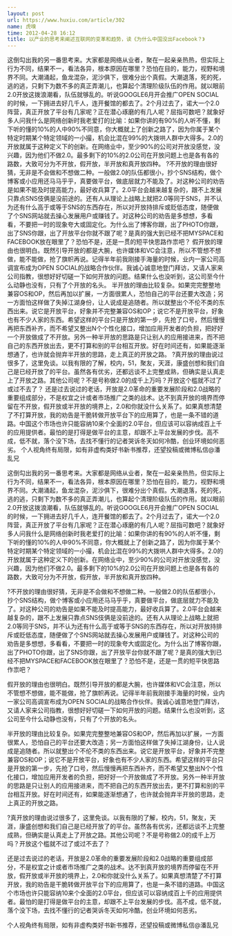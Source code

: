```yaml
---
layout: post
url: https://www.huxiu.com/article/302
name: 虎嗅
time: 2012-04-28 16:12
title: 以产业的思考来阐述互联网的变革和趋势，读《为什么中国没出Facebook？》
---
```

这倒勾出我的另一番思考来。大家都是网络从业者，聚在一起亲亲热热，但实际上行为不同，结果不一，看法各异，根本原因在哪里？恐怕在目的，能力，视野和境界不同。大潮涌起，鱼龙混杂，泥沙俱下，很难分出个真假。大潮退落，死的死，逃的逃，只剩下为数不多的真正弄潮儿，也算起个清理阶级队伍的作用。就以眼前2.0开放这拨浪潮看，队伍就够乱的。听说GOOGLE6月开会推广OPEN SOCIAL的时候，一下拥进去好几千人，连开餐馆的都去了。2个月过去了，诺大一个2.0阵营，真正开放了平台有几家呢？正在潜心琢磨的有几人呢？屈指可数吧？就象好多人问我什么是网络创新时我老爱打的比喻：如果你讲的有90%的人听不懂，剩下听的懂的10%的人中90%不同意，你大概就上了创新之路了，因为你属于某个特定时期某个特定领域的一小撮，机会比混在99%的大拨哄人群中大得多。2.0的开放就属于这种定义下的创新。在网络业中，至少90%的公司对开放没感觉，没兴趣，因为他们不做2.0。最多剩下的10%的2.0公司在开放问题上也是各有各的路数，大致可分为不开放，假开放，半开放和真开放四种。 ?不开放的理由很好猜，无非是不会做和不想做二种。一般做2.0的队伍都很小，抄个SNS结构，做个博客或小应用还马马乎乎，真要做平台，做底层就力不能及了。对这种公司的劝告是如果不能及时提高能力，最好收兵算了。2.0平台会越来越复杂的，跟不上发展只靠点SNS伎俩是没前途的。还有人从理论上战略上就把2.0等同于SNS，并不认为还有什么高于或等于SNS的东西存在，所以对开放持排斥或贬低态度，随便做了个SNS网站就去操心发展用户或赚钱了。对这种公司的劝告是多想想，多看看，不要把一时的现象夸大或固定化。为什么出了博客你跟，出了PHOTO你跟，出了SNS你跟，出了开放平台你就不跟了呢？是真的强大到已经不把MYSPACE和FACEBOOK放在眼里了？恐怕不是，还是一贯的短平快思路作祟吧？ 假开放的理由也很明白。既然引导开放的都是大腕，也许媒体和VC会注意，所以不管想不想做，能不能做，抢了旗帜再说。记得半年前我刚接手海量的时候，业内一家公司高调宣布成为OPEN SOCIAL的战略合作伙伴。我诚心诚意地登门拜访，又请人家来公司指教，很想好好切磋一下如何开放的问题。结果什么也没听到，这公司至今什么动静也没有，只有了个开放的名头。 半开放的理由比较复杂。如果完完整整地兼容OS和OP，然后再加以扩展，一方面很累人，恐怕自己的平台还要大改造；另一方面怕这样做了失掉江湖身份，让人说成是追随者。所以就整出个不伦不类的东西出来。说它是开放平台，好象并不完整兼容OS和OP；说它不是开放平台，好象也有不少人家的东西。希望这样的平台只是开放的第一步，先抢了口号，然后慢慢再把东西补齐，而不希望又整出N个个性化接口，增加应用开发者的负担，把好好一个开放做成了不开放。另外一种半开放的思路是只让别人的应用接进来，而不把自己的东西开放出去，更不打算和别的平台相互开放。好在时间还有，如果能逐渐想通了，也许就会抛弃半开放的思路，走上真正的开放之路。 ?真开放的理由说过很多了，这里免谈。以我有限的了解，校内，51，聚友，天涯，康盛创想和我们自己是已经开放了的平台。虽然各有优劣，还都远谈不上完整成熟，但确实是认真走上了开放之路。其他公司呢？不是号称做2.0的成千上万吗？开放这个槛就不过了或过不去了？ 还是过去说过的老话，开放是2.0革命的重要发展阶段和2.0战略的重要组成部分，不是权宜之计或者市场推广之类的战术。达不到真开放的境界而停留在不开放，假开放或半开放的境界上，2.0和你就没什么关系了。如果真想清楚了不打算开放，我的劝告是干脆转做开放平台下的应用算了，也是一条不错的道路。中国这个市场也许只能容纳10来个全面的2.0平台，但应该可以容纳成百上千的应用提供者。最怕的是打得是做平台的主意，却跟不上平台发展的步伐。高不成，低不就，落个没下场，去找不懂行的记者哭诉冬天如何冷酷，创业环境如何恶劣。 个人视角终有局限，如有非虚构类好书新书推荐，还望投稿或微博私信@潘乱兄

这倒勾出我的另一番思考来。大家都是网络从业者，聚在一起亲亲热热，但实际上行为不同，结果不一，看法各异，根本原因在哪里？恐怕在目的，能力，视野和境界不同。大潮涌起，鱼龙混杂，泥沙俱下，很难分出个真假。大潮退落，死的死，逃的逃，只剩下为数不多的真正弄潮儿，也算起个清理阶级队伍的作用。就以眼前2.0开放这拨浪潮看，队伍就够乱的。听说GOOGLE6月开会推广OPEN SOCIAL的时候，一下拥进去好几千人，连开餐馆的都去了。2个月过去了，诺大一个2.0阵营，真正开放了平台有几家呢？正在潜心琢磨的有几人呢？屈指可数吧？就象好多人问我什么是网络创新时我老爱打的比喻：如果你讲的有90%的人听不懂，剩下听的懂的10%的人中90%不同意，你大概就上了创新之路了，因为你属于某个特定时期某个特定领域的一小撮，机会比混在99%的大拨哄人群中大得多。2.0的开放就属于这种定义下的创新。在网络业中，至少90%的公司对开放没感觉，没兴趣，因为他们不做2.0。最多剩下的10%的2.0公司在开放问题上也是各有各的路数，大致可分为不开放，假开放，半开放和真开放四种。

?不开放的理由很好猜，无非是不会做和不想做二种。一般做2.0的队伍都很小，抄个SNS结构，做个博客或小应用还马马乎乎，真要做平台，做底层就力不能及了。对这种公司的劝告是如果不能及时提高能力，最好收兵算了。2.0平台会越来越复杂的，跟不上发展只靠点SNS伎俩是没前途的。还有人从理论上战略上就把2.0等同于SNS，并不认为还有什么高于或等于SNS的东西存在，所以对开放持排斥或贬低态度，随便做了个SNS网站就去操心发展用户或赚钱了。对这种公司的劝告是多想想，多看看，不要把一时的现象夸大或固定化。为什么出了博客你跟，出了PHOTO你跟，出了SNS你跟，出了开放平台你就不跟了呢？是真的强大到已经不把MYSPACE和FACEBOOK放在眼里了？恐怕不是，还是一贯的短平快思路作祟吧？

假开放的理由也很明白。既然引导开放的都是大腕，也许媒体和VC会注意，所以不管想不想做，能不能做，抢了旗帜再说。记得半年前我刚接手海量的时候，业内一家公司高调宣布成为OPEN SOCIAL的战略合作伙伴。我诚心诚意地登门拜访，又请人家来公司指教，很想好好切磋一下如何开放的问题。结果什么也没听到，这公司至今什么动静也没有，只有了个开放的名头。

半开放的理由比较复杂。如果完完整整地兼容OS和OP，然后再加以扩展，一方面很累人，恐怕自己的平台还要大改造；另一方面怕这样做了失掉江湖身份，让人说成是追随者。所以就整出个不伦不类的东西出来。说它是开放平台，好象并不完整兼容OS和OP；说它不是开放平台，好象也有不少人家的东西。希望这样的平台只是开放的第一步，先抢了口号，然后慢慢再把东西补齐，而不希望又整出N个个性化接口，增加应用开发者的负担，把好好一个开放做成了不开放。另外一种半开放的思路是只让别人的应用接进来，而不把自己的东西开放出去，更不打算和别的平台相互开放。好在时间还有，如果能逐渐想通了，也许就会抛弃半开放的思路，走上真正的开放之路。

?真开放的理由说过很多了，这里免谈。以我有限的了解，校内，51，聚友，天涯，康盛创想和我们自己是已经开放了的平台。虽然各有优劣，还都远谈不上完整成熟，但确实是认真走上了开放之路。其他公司呢？不是号称做2.0的成千上万吗？开放这个槛就不过了或过不去了？

还是过去说过的老话，开放是2.0革命的重要发展阶段和2.0战略的重要组成部分，不是权宜之计或者市场推广之类的战术。达不到真开放的境界而停留在不开放，假开放或半开放的境界上，2.0和你就没什么关系了。如果真想清楚了不打算开放，我的劝告是干脆转做开放平台下的应用算了，也是一条不错的道路。中国这个市场也许只能容纳10来个全面的2.0平台，但应该可以容纳成百上千的应用提供者。最怕的是打得是做平台的主意，却跟不上平台发展的步伐。高不成，低不就，落个没下场，去找不懂行的记者哭诉冬天如何冷酷，创业环境如何恶劣。

个人视角终有局限，如有非虚构类好书新书推荐，还望投稿或微博私信@潘乱兄


